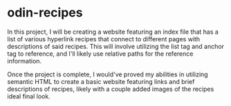 # odin-recipes

In this project, I will be creating a website featuring an index file that has a list of various hyperlink recipes that connect to different pages with descriptions of said recipes. This will involve utilizing the list tag and anchor tag to reference, and I'll likely use relative paths for the reference information.

Once the project is complete, I would've proved my abilities in utilizing semantic HTML to create a basic website featuring links and brief descriptions of recipes, likely with a couple added images of the recipes ideal final look.
